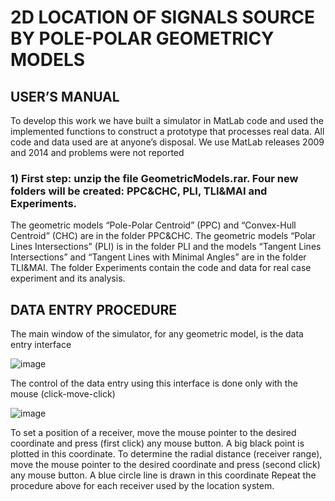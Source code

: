 # 2D LOCATION OF SIGNALS SOURCE BY POLE-POLAR GEOMETRICY MODELS
## USER’S MANUAL

To develop this work we have built a simulator in MatLab code and used the implemented functions to construct a prototype that processes real data. All code and data used are at anyone’s disposal. We use MatLab releases 2009 and 2014 and problems were not reported

### 1)	First step: unzip the file GeometricModels.rar. Four new folders will be created: PPC&CHC, PLI, TLI&MAI and Experiments.

The geometric models “Pole-Polar Centroid” (PPC) and “Convex-Hull Centroid” (CHC) are in the folder PPC&CHC. The geometric models “Polar Lines Intersections” (PLI) is in the folder PLI and the models “Tangent Lines Intersections” and “Tangent Lines with Minimal Angles” are in the folder TLI&MAI. The folder Experiments contain the code and data for real case experiment and its analysis.

## DATA ENTRY PROCEDURE
The main window of the simulator, for any geometric model, is the data entry interface  

![image](https://github.com/aleksmontanha/geometricsmodels/assets/3112499/ffdc403e-08d2-4ecd-bf82-6c69461f4c77)

The control of the data entry using this interface is done only with the mouse (click-move-click) 

![image](https://github.com/aleksmontanha/geometricsmodels/assets/3112499/aa486e7d-47e0-412a-9347-792f2dc84ffe)

To set a position of a receiver, move the mouse pointer to the desired coordinate and press (first click) any mouse button. A big black point is plotted in this coordinate.
To determine the radial distance (receiver range), move the mouse pointer to the desired coordinate and press (second click) any mouse button. A blue circle line is drawn in this coordinate
Repeat the procedure above for each receiver used by the location system.
